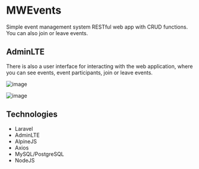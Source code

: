 # MWEvents
Simple event management system RESTful web app with CRUD functions. You can also join or leave events.

## AdminLTE

There is also a user interface for interacting with the web application, where you can see events, event participants, join or leave events.

![image](https://github.com/mwgiorno/mwevents/assets/43139928/fcc00f65-4abf-4558-80b6-afd3f885022e)

![image](https://github.com/mwgiorno/mwevents/assets/43139928/ec509015-a729-4d01-9d62-274c59b0410e)

## Technologies
* Laravel
* AdminLTE
* AlpineJS
* Axios
* MySQL/PostgreSQL
* NodeJS
